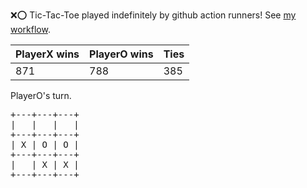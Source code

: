 :x::o: Tic-Tac-Toe played indefinitely by github action runners! See [my workflow](.github/workflows/play.yaml).

|PlayerX wins|PlayerO wins|Ties|
|-|-|-|
|871|788|385|

PlayerO's turn.

<pre>
+---+---+---+
|   |   |   |
+---+---+---+
| X | O | O |
+---+---+---+
|   | X | X |
+---+---+---+
</pre>